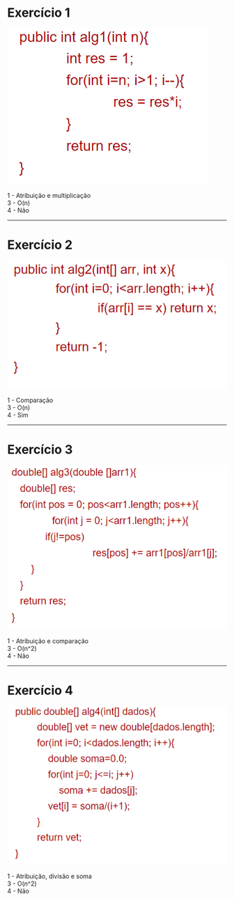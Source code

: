 # Exercício 1
![Img](https://github.com/AED-PCO/lab-aed-pco-2022-2-S4M-RN0/blob/main/relatorio/lab5/img/Ex1.png)

1 - Atribuição e multiplicação  
3 - O(n)  
4 - Não

---

# Exercício 2
![Img](https://github.com/AED-PCO/lab-aed-pco-2022-2-S4M-RN0/blob/main/relatorio/lab5/img/Ex2.png)

1 - Comparação   
3 - O(n)  
4 - Sim

---

# Exercício 3
![Img](https://github.com/AED-PCO/lab-aed-pco-2022-2-S4M-RN0/blob/main/relatorio/lab5/img/Ex3.png)

1 - Atribuição e comparação   
3 - O(n^2)  
4 - Não

---

# Exercício 4
![Img](https://github.com/AED-PCO/lab-aed-pco-2022-2-S4M-RN0/blob/main/relatorio/lab5/img/Ex4.png)

1 - Atribuição, divisão e soma  
3 - O(n^2)  
4 - Não

